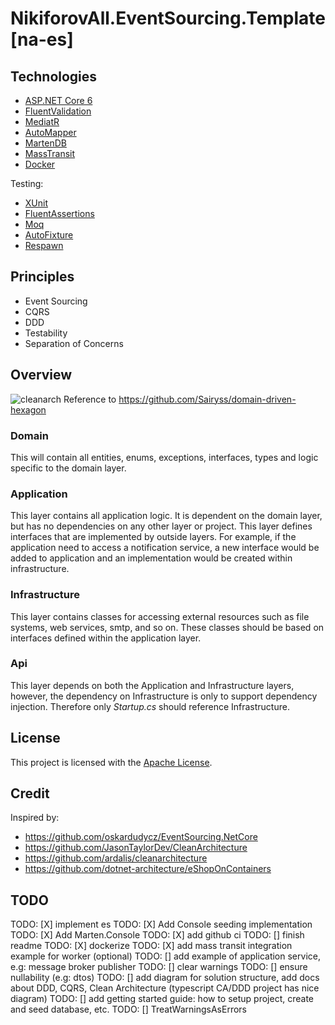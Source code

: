 # NikiforovAll.EventSourcing.Template \[na-es\]

## Technologies

* [ASP.NET Core 6](https://docs.microsoft.com/en-us/aspnet/core/)
* [FluentValidation](https://fluentvalidation.net/)
* [MediatR](https://github.com/jbogard/MediatR)
* [AutoMapper](https://automapper.org/)
* [MartenDB](https://martendb.io/)
* [MassTransit](https://masstransit-project.com/)
* [Docker](https://www.docker.com/)

Testing:

* [XUnit](https://xunit.net/)
* [FluentAssertions](https://fluentassertions.com/)
* [Moq](https://github.com/moq)
* [AutoFixture](https://github.com/AutoFixture/AutoFixture)
* [Respawn](https://github.com/jbogard/Respawn)

## Principles

* Event Sourcing
* CQRS
* DDD
* Testability
* Separation of Concerns

## Overview

![cleanarch](assets/DomainDrivenHexagon.png)
Reference to <https://github.com/Sairyss/domain-driven-hexagon>

### Domain

This will contain all entities, enums, exceptions, interfaces, types and logic specific to the domain layer.

### Application

This layer contains all application logic. It is dependent on the domain layer, but has no dependencies on any other layer or project. This layer defines interfaces that are implemented by outside layers. For example, if the application need to access a notification service, a new interface would be added to application and an implementation would be created within infrastructure.

### Infrastructure

This layer contains classes for accessing external resources such as file systems, web services, smtp, and so on. These classes should be based on interfaces defined within the application layer.

### Api

This layer depends on both the Application and Infrastructure layers, however, the dependency on Infrastructure is only to support dependency injection. Therefore only *Startup.cs* should reference Infrastructure.

## License

This project is licensed with the [Apache License](LICENSE).

## Credit

Inspired by:

* <https://github.com/oskardudycz/EventSourcing.NetCore>
* <https://github.com/JasonTaylorDev/CleanArchitecture>
* <https://github.com/ardalis/cleanarchitecture>
* <https://github.com/dotnet-architecture/eShopOnContainers>

## TODO

TODO: [X] implement es
TODO: [X] Add Console seeding implementation
TODO: [X] Add Marten.Console
TODO: [X] add github ci
TODO: [] finish readme
TODO: [X] dockerize
TODO: [X] add mass transit integration example for worker (optional)
TODO: [] add example of application service, e.g: message broker publisher
TODO: [] clear warnings
TODO: [] ensure nullability (e.g: dtos)
TODO: [] add diagram for solution structure, add docs about DDD, CQRS, Clean Architecture (typescript CA/DDD project has nice diagram)
TODO: [] add getting started guide: how to setup project, create and seed database, etc.
TODO: [] TreatWarningsAsErrors
